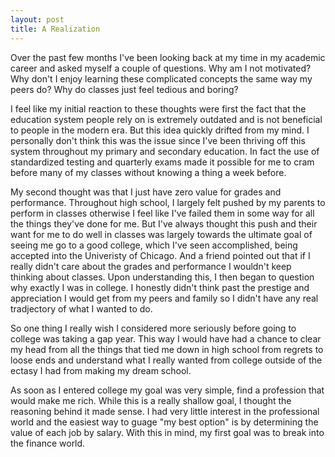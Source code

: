 ```yaml
---
layout: post
title: A Realization
---
```


Over the past few months I've been looking back at my time in my academic career and asked myself a couple of questions. Why am I not motivated? Why don't I enjoy learning these complicated concepts the same way my peers do? Why do classes just feel tedious and boring?

I feel like my initial reaction to these thoughts were first the fact that the education system people rely on is extremely outdated and is not beneficial to people in the modern era. But this idea quickly drifted from my mind. I personally don't think this was the issue since I've been thriving off this system throughout my primary and secondary education. In fact the use of standardized testing and quarterly exams made it possible for me to cram before many of my classes without knowing a thing a week before.

My second thought was that I just have zero value for grades and performance. Throughout high school, I largely felt pushed by my parents to perform in classes otherwise I feel like I've failed them in some way for all the things they've done for me. But I've always thought this push and their want for me to do well in classes was largely towards the ultimate goal of seeing me go to a good college, which I've seen accomplished, being accepted into the Univeristy of Chicago. And a friend pointed out that if I really didn't care about the grades and performance I wouldn't keep thinking about classes. Upon understanding this, I then began to question why exactly I was in college. I honestly didn't think past the prestige and appreciation I would get from my peers and family so I didn't have any real tradjectory of what I wanted to do.

So one thing I really wish I considered more seriously before going to college was taking a gap year. This way I would have had a chance to clear my head from all the things that tied me down in high school from regrets to loose ends and understand what I really wanted from college outside of the ectasy I had from making my dream school.

As soon as I entered college my goal was very simple, find a profession that would make me rich. While this is a really shallow goal, I thought the reasoning behind it made sense. I had very little interest in the professional world and the easiest way to guage "my best option" is by determining the value of each job by salary. With this in mind, my first goal was to break into the finance world.
